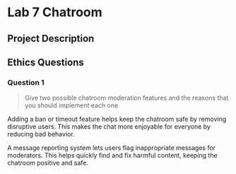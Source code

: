 # Lab 7 Chatroom

## Project Description
<!-- you can include known bugs, design decisions, external references used... -->

## Ethics Questions

### Question 1

> Give two possible chatroom moderation features and the reasons that you should implement each one

Adding a ban or timeout feature helps keep the chatroom safe by removing disruptive users. This makes the chat more enjoyable for everyone by reducing bad behavior.

A message reporting system lets users flag inappropriate messages for moderators. This helps quickly find and fix harmful content, keeping the chatroom positive and safe.
